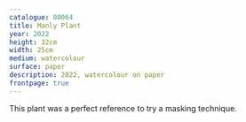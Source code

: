 ```yaml
---
catalogue: 00064
title: Manly Plant
year: 2022
height: 32cm
width: 25cm
medium: watercolour
surface: paper
description: 2022, watercolour on paper
frontpage: true
---
```

This plant was a perfect reference to try a masking technique.
